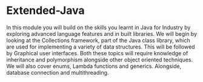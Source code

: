 # Extended-Java

In this module you will build on the skills you learnt in Java for Industry by exploring advanced language features and in built libraries. We will begin by looking at the Collections framework, part of the Java class library, which are used for implementing a variety of data structures. This will be followed by Graphical user interfaces. Both these topics will require knowledge of inheritance and polymorphism alongside other object oriented techniques. We will also cover enums, Lambda functions and generics. Alongside, database connection and multithreading.   
